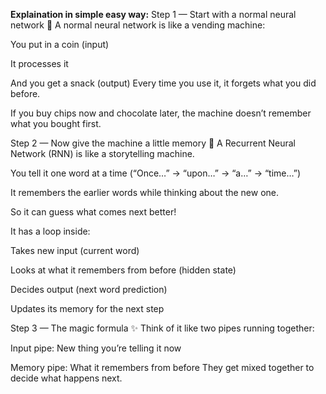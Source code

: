 

**Explaination in simple easy way:**
Step 1 — Start with a normal neural network 🍪
A normal neural network is like a vending machine:

You put in a coin (input)

It processes it

And you get a snack (output)
Every time you use it, it forgets what you did before.

If you buy chips now and chocolate later, the machine doesn’t remember what you bought first.

Step 2 — Now give the machine a little memory 🧠
A Recurrent Neural Network (RNN) is like a storytelling machine.

You tell it one word at a time (“Once…” → “upon…” → “a…” → “time…”)

It remembers the earlier words while thinking about the new one.

So it can guess what comes next better!

It has a loop inside:

Takes new input (current word)

Looks at what it remembers from before (hidden state)

Decides output (next word prediction)

Updates its memory for the next step

Step 3 — The magic formula ✨
Think of it like two pipes running together:

Input pipe: New thing you’re telling it now

Memory pipe: What it remembers from before
They get mixed together to decide what happens next.





